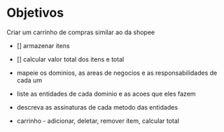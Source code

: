 # Objetivos

Criar um carrinho de compras similar ao da shopee

- [] armazenar itens
- [] calcular valor total dos itens e total
- mapeie os dominios, as areas de negocios e as responsabilidades de cada um
- liste as entidades de cada dominio e as acoes que eles fazem
- descreva as assinaturas de cada metodo das entidades

- carrinho - adicionar, deletar, remover item, calcular total
 